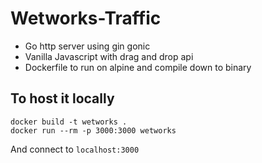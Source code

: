 # Wetworks-Traffic

- Go http server using gin gonic
- Vanilla Javascript with drag and drop api
- Dockerfile to run on alpine and compile down to binary


## To host it locally
```
docker build -t wetworks .
docker run --rm -p 3000:3000 wetworks
```
And connect to `localhost:3000`
